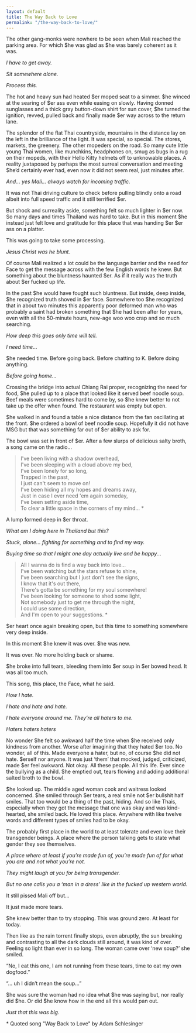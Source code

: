 ```yaml
---
layout: default
title: The Way Back to Love
permalink: "/the-way-back-to-love/"
---
```

<!-- wp:paragraph -->

The other gang-monks were nowhere to be seen when Mali reached the parking area. For which $he was glad as $he was barely coherent as it was.&nbsp;

<!-- /wp:paragraph -->

<!-- wp:paragraph -->

_I have to get away._

<!-- /wp:paragraph -->

<!-- wp:paragraph -->

_Sit somewhere alone._

<!-- /wp:paragraph -->

<!-- wp:paragraph -->

_Process this._

<!-- /wp:paragraph -->

<!-- wp:paragraph -->

The hot and heavy sun had heated $er moped seat to a simmer. $he winced at the searing of $er ass even while easing on slowly. Having donned sunglasses and a thick gray button-down shirt for sun cover, $he turned the ignition, revved, pulled back and finally made $er way across to the return lane.&nbsp;

<!-- /wp:paragraph -->

<!-- wp:paragraph -->

The splendor of the flat Thai countryside, mountains in the distance lay on the left in the brilliance of the light. It was special, so special. The stores, markets, the greenery. The other mopeders on the road. So many cute little young Thai women, like munchkins, headphones on, smug as bugs in a rug on their mopeds, with their Hello Kitty helmets off to unknowable places. A reality juxtaposed by perhaps the most surreal conversation and meeting $he’d certainly ever had, even now it did not seem real, just minutes after.&nbsp;

<!-- /wp:paragraph -->

<!-- wp:paragraph -->

_And… yes Mali… always watch for incoming traffic.&nbsp;_

<!-- /wp:paragraph -->

<!-- wp:paragraph -->

It was not Thai driving culture to check before pulling blindly onto a road albeit into full speed traffic and it still terrified $er.

<!-- /wp:paragraph -->

<!-- wp:paragraph -->

But shock and surreality aside, something felt so much lighter in $er now. So many days and times Thailand was hard to take. But in this moment $he instead just felt love and gratitude for this place that was handing $er $er ass on a platter. &nbsp;

<!-- /wp:paragraph -->

<!-- wp:paragraph -->

This was going to take some processing.&nbsp;

<!-- /wp:paragraph -->

<!-- wp:paragraph -->

_Jesus Christ was he blunt.&nbsp;_

<!-- /wp:paragraph -->

<!-- wp:paragraph -->

Of course Mali realized a lot could be the language barrier and the need for Face to get the message across with the few English words he knew. But something about the bluntness haunted $er. As if it really was the truth about $er fucked up life.

<!-- /wp:paragraph -->

<!-- wp:paragraph -->

In the past $he would have fought such bluntness. But inside, deep inside, $he recognized truth shoved in $er face. Somewhere too $he recognized that in about two minutes this apparently poor deformed man who was probably a saint had broken something that $he had been after for years, even with all the 50-minute hours, new-age woo woo crap and so much searching.&nbsp;

<!-- /wp:paragraph -->

<!-- wp:paragraph -->

_How deep this goes only time will tell.&nbsp;_

<!-- /wp:paragraph -->

<!-- wp:paragraph -->

_I need time…_

<!-- /wp:paragraph -->

<!-- wp:paragraph -->

$he needed time. Before going back. Before chatting to K. Before doing anything.

<!-- /wp:paragraph -->

<!-- wp:paragraph -->

_Before going home…_

<!-- /wp:paragraph -->

<!-- wp:paragraph -->

Crossing the bridge into actual Chiang Rai proper, recognizing the need for food, $he pulled up to a place that looked like it served beef noodle soup. Beef meals were sometimes hard to come by, so $he knew better to not take up the offer when found. The restaurant was empty but open.&nbsp;

<!-- /wp:paragraph -->

<!-- wp:paragraph -->

$he walked in and found a table a nice distance from the fan oscillating at the front. $he ordered a bowl of beef noodle soup. Hopefully it did not have MSG but that was something far out of $er ability to ask for.&nbsp;

<!-- /wp:paragraph -->

<!-- wp:paragraph -->

The bowl was set in front of $er. After a few slurps of delicious salty broth, a song came on the radio…&nbsp;

<!-- /wp:paragraph -->

<!-- wp:quote -->

> I've been living with a shadow overhead,  
> I've been sleeping with a cloud above my bed,  
> I've been lonely for so long,  
> Trapped in the past,  
> I just can't seem to move on!  
> I've been hiding all my hopes and dreams away,  
> Just in case I ever need 'em again someday,  
> I've been setting aside time,  
> To clear a little space in the corners of my mind... \*

<!-- /wp:quote -->

<!-- wp:paragraph -->

A lump formed deep in $er throat.&nbsp;

<!-- /wp:paragraph -->

<!-- wp:paragraph -->

_What am I doing here in Thailand but this?_

<!-- /wp:paragraph -->

<!-- wp:paragraph -->

_Stuck, alone… fighting for something and to find my way._

<!-- /wp:paragraph -->

<!-- wp:paragraph -->

_Buying time so that I might one day actually live and be happy._..

<!-- /wp:paragraph -->

<!-- wp:quote -->

> All I wanna do is find a way back into love…  
> I've been watching but the stars refuse to shine,  
> I've been searching but I just don't see the signs,  
> I know that it's out there,  
> There's gotta be something for my soul somewhere!  
> I've been looking for someone to shed some light,  
> Not somebody just to get me through the night,  
> I could use some direction,  
> And I'm open to your suggestions. \*

<!-- /wp:quote -->

<!-- wp:paragraph -->

$er heart once again breaking open, but this time to something somewhere very deep inside.&nbsp;

<!-- /wp:paragraph -->

<!-- wp:paragraph -->

In this moment $he knew it was over. $he was new.

<!-- /wp:paragraph -->

<!-- wp:paragraph -->

It was over. No more holding back or shame.&nbsp;

<!-- /wp:paragraph -->

<!-- wp:paragraph -->

$he broke into full tears, bleeding them into $er soup in $er bowed head. It was all too much.&nbsp;

<!-- /wp:paragraph -->

<!-- wp:paragraph -->

This song, this place, the Face, what he said.&nbsp;

<!-- /wp:paragraph -->

<!-- wp:paragraph -->

_How I hate._

<!-- /wp:paragraph -->

<!-- wp:paragraph -->

_I hate and hate and hate.&nbsp;_

<!-- /wp:paragraph -->

<!-- wp:paragraph -->

_I hate everyone around me. They’re all haters to me._

<!-- /wp:paragraph -->

<!-- wp:paragraph -->

_Haters haters haters_

<!-- /wp:paragraph -->

<!-- wp:paragraph -->

No wonder $he felt so awkward half the time when $he received only kindness from another. Worse after imagining that they hated $er too. No wonder, all of this. Made everyone a hater, but no, of course $he did not hate. $erself nor anyone. It was just ‘them’ that mocked, judged, criticized, made $er feel awkward. Not okay. All these people. All this life. Ever since the bullying as a child. $he emptied out, tears flowing and adding additional salted broth to the bowl.&nbsp;

<!-- /wp:paragraph -->

<!-- wp:paragraph -->

$he looked up. The middle aged woman cook and waitress looked concerned. $he smiled through $er tears, a real smile not $er bullshit half smiles. That too would be a thing of the past, hiding. And so like Thais, especially when they got the message that one was okay and was kind-hearted, she smiled back. He loved this place. Anywhere with like twelve words and different types of smiles had to be okay.&nbsp;

<!-- /wp:paragraph -->

<!-- wp:paragraph -->

The probably first place in the world to at least tolerate and even love their transgender beings. A place where the person talking gets to state what gender they see themselves.&nbsp;

<!-- /wp:paragraph -->

<!-- wp:paragraph -->

_A place where at least if you’re made fun of, you’re made fun of for what you are and not what you’re not.&nbsp;_

<!-- /wp:paragraph -->

<!-- wp:paragraph -->

_They might laugh at you for being transgender.&nbsp;_

<!-- /wp:paragraph -->

<!-- wp:paragraph -->

_But no one calls you a ‘man in a dress’ like in the fucked up western world._

<!-- /wp:paragraph -->

<!-- wp:paragraph -->

It still pissed Mali off but…

<!-- /wp:paragraph -->

<!-- wp:paragraph -->

It just made more tears.&nbsp;

<!-- /wp:paragraph -->

<!-- wp:paragraph -->

$he knew better than to try stopping. This was ground zero. At least for today.

<!-- /wp:paragraph -->

<!-- wp:paragraph -->

Then like as the rain torrent finally stops, even abruptly, the sun breaking and contrasting to all the dark clouds still around, it was kind of over. Feeling so light than ever in so long. The woman came over ‘new soup?’ she smiled.&nbsp;

<!-- /wp:paragraph -->

<!-- wp:paragraph -->

“No, I eat this one, I am not running from these tears, time to eat my own dogfood.”

<!-- /wp:paragraph -->

<!-- wp:paragraph -->

“… uh I didn’t mean the soup…”&nbsp;

<!-- /wp:paragraph -->

<!-- wp:paragraph -->

$he was sure the woman had no idea what $he was saying but, nor really did $he. Or did $he know how in the end all this would pan out.&nbsp;

<!-- /wp:paragraph -->

<!-- wp:paragraph -->

_Just that this was big.&nbsp;_

<!-- /wp:paragraph -->

<!-- wp:paragraph -->

\* Quoted song "Way Back to Love" by Adam Schlesinger

<!-- /wp:paragraph -->

